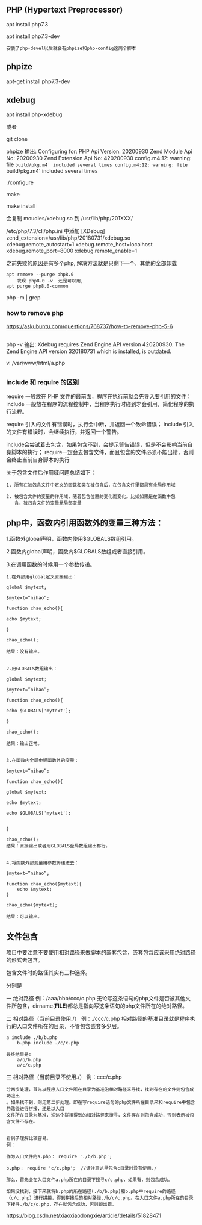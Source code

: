 
## PHP (Hypertext Preprocessor)

apt install php7.3

apt install php7.3-dev

    安装了php-devel以后就会有phpize和php-config这两个脚本


## phpize

apt-get install php7.3-dev




## xdebug

apt install php-xdebug

或者

git clone 

phpize
    输出:
    Configuring for:
    PHP Api Version:         20200930
    Zend Module Api No:      20200930
    Zend Extension Api No:   420200930
    config.m4:12: warning: file `build/pkg.m4' included several times
    config.m4:12: warning: file `build/pkg.m4' included several times

./configure

make

make install

会复制 moudles/xdebug.so 到 /usr/lib/php/201XXX/

/etc/php/7.3/cli/php.ini 中添加
    [XDebug]
    zend_extension=/usr/lib/php/20180731/xdebug.so
    xdebug.remote_autostart=1
    xdebug.remote_host=localhost
    xdebug.remote_port=8000
    xdebug.remote_enable=1



之前失败的原因是有多个php, 解决方法就是只剩下一个，其他的全部卸载

    apt remove --purge php8.0
        发现 php8.0 -v  还是可以用, 
    apt purge php8.0-common


php -m | grep 


### how to remove php

https://askubuntu.com/questions/768737/how-to-remove-php-5-6



## 


## 

php -v
    输出:
    Xdebug requires Zend Engine API version 420200930.
    The Zend Engine API version 320180731 which is installed, is outdated.


vi /var/www/html/a.php

<?php
    phpinfo();
?>



## 

### include 和 require 的区别

require 一般放在 PHP 文件的最前面，程序在执行前就会先导入要引用的文件；
include 一般放在程序的流程控制中，当程序执行时碰到才会引用，简化程序的执行流程。

require 引入的文件有错误时，执行会中断，并返回一个致命错误；
include 引入的文件有错误时，会继续执行，并返回一个警告。

include会尝试着去包含，如果包含不到，会提示警告错误，但是不会影响当前自身脚本的执行；
require一定会去包含文件，而且包含的文件必须不能出错，否则会终止当前自身脚本的执行



关于包含文件后作用域问题总结如下：

    1. 所有在被包含文件中定义的函数和类在被包含后，在包含文件里都具有全局作用域

    2. 被包含文件的变量的作用域，随着包含位置的变化而变化。比如如果是在函数中包
       含，被包含文件的变量是局部变量



## php中，函数内引用函数外的变量三种方法：

1.函数外global声明，函数内使用$GLOBALS数组引用。

2.函数内global声明，函数内$GLOBALS数组或者直接引用。

3.在调用函数的时候用一个参数传递。



```
1.在外部用global定义直接输出：

global $mytext;

$mytext=”nihao”;

function chao_echo(){

echo $mytext;

}

chao_echo();

结果：没有输出。


2.用GLOBALS数组输出：

global $mytext;

$mytext=”nihao”;

function chao_echo(){

echo $GLOBALS['mytext'];

}

chao_echo();

结果：输出正常。


3.在函数内全局申明函数外的变量：

$mytext=”nihao”;

function chao_echo(){

global $mytext;

echo $mytext;

echo $GLOBALS['mytext'];


}

chao_echo();
结果：直接输出或者用GLOBALS全局数组输出都行。


4.将函数外部变量用参数传递进去：

$mytext=”nihao”;

function chao_echo($mytext){
    echo $mytext;
}

chao_echo($mytext);

结果：可以输出。
```




## 文件包含

项目中要注意不要使用相对路径来做脚本的嵌套包含，嵌套包含应该采用绝对路径的形式去包含。



包含文件时的路径其实有三种选择。

分别是

一 绝对路径                                      例：/aaa/bbb/ccc/c.php
    无论写这条语句的php文件是否被其他文件所包含，dirname(__FILE__)都总是指向写这条语句的php文件所在的绝对路径。

二 相对路径（当前目录使用./）           例：./ccc/c.php
    相对路径的基准目录就是程序执行的入口文件所在的目录，不管包含嵌套多少层。

    a include ./b/b.php
        b.php include ./c/c.php
        
    最终结果是:
        a/b/b.php
        a/c/c.php

三 相对路径（当前目录不使用./）       例：ccc/c.php

    分两步处理，首先以程序入口文件所在目录为基准沿相对路径来寻找，找到存在的文件则包含成功退出
    。如果找不到，则走第二步处理。即在写require语句的php文件所在目录来和require中包含的路径进行拼接，还是以入口
    文件所在目录为基准，沿这个拼接得到的相对路径来搜寻，文件存在则包含成功，否则表示被包含文件不存在。


    看例子理解比较容易。
    例：  

    作为入口文件的a.php： require './b/b.php';

    b.php： require 'c/c.php';  //请注意这里包含c目录时没有使用./  

    那么，首先会在入口文件a.php所在的目录下搜寻c/c.php，如果有，则包含成功。

    如果没找到，接下来就将b.php的所在路径(./b/b.php)和b.php中require的路径（c/c.php）进行拼接，得到拼接后的相对路径./b/c/c.php。在入口文件a.php所在的目录下搜寻./b/c/c.php，存在就包含成功，否则即出错。





https://blog.csdn.net/xiaoxiaodongxie/article/details/51828471
